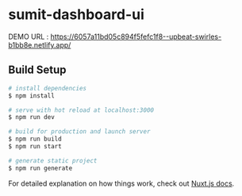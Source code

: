 # sumit-dashboard-ui
DEMO URL : https://6057a11bd05c894f5fefc1f8--upbeat-swirles-b1bb8e.netlify.app/
## Build Setup

```bash
# install dependencies
$ npm install

# serve with hot reload at localhost:3000
$ npm run dev

# build for production and launch server
$ npm run build
$ npm run start

# generate static project
$ npm run generate
```

For detailed explanation on how things work, check out [Nuxt.js docs](https://nuxtjs.org).
